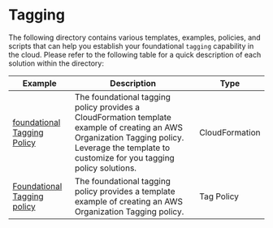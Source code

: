 # Tagging

The following directory contains various templates, examples, policies, and scripts that can help you establish your foundational `tagging` capability in the cloud. Please refer to the following table for a quick description of each solution within the directory:

| Example | Description | Type |
| --------------- | ----------- | ---- |
| [foundational Tagging Policy](./cloudformation/foundational-tagging-policy/) | The foundational tagging policy provides a CloudFormation template example of creating an AWS Organization Tagging policy. Leverage the template to customize for you tagging policy solutions. | CloudFormation |
| [Foundational Tagging policy](./tag-policies/foundational-tagging-policy/) | The foundational tagging policy provides a template example of creating an AWS Organization Tagging policy. | Tag Policy |
